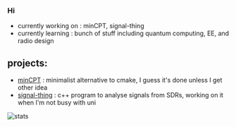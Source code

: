 ### Hi

- currently working on : minCPT, signal-thing
- currently learning : bunch of stuff including quantum computing, EE, and radio design

## projects:
- [minCPT](https://github.com/yasserhcn/MinCPT) : minimalist alternative to cmake, I guess it's done unless I get other idea
- [signal-thing](https://github.com/yasserhcn/sig-analysis) : c++ program to analyse signals from SDRs, working on it when I'm not busy with uni

![stats](https://github-readme-stats.vercel.app/api?username=yasserhcn&theme=transparent&count_private=true)

<!--
**yasserhcn/yasserhcn** is a ✨ _special_ ✨ repository because its `README.md` (this file) appears on your GitHub profile.

Here are some ideas to get you started:

- 🔭 I’m currently working on ...
- 🌱 I’m currently learning ...
- 👯 I’m looking to collaborate on ...
- 🤔 I’m looking for help with ...
- 💬 Ask me about ...
- 📫 How to reach me: ...
- 😄 Pronouns: ...
- ⚡ Fun fact: ...
-->
